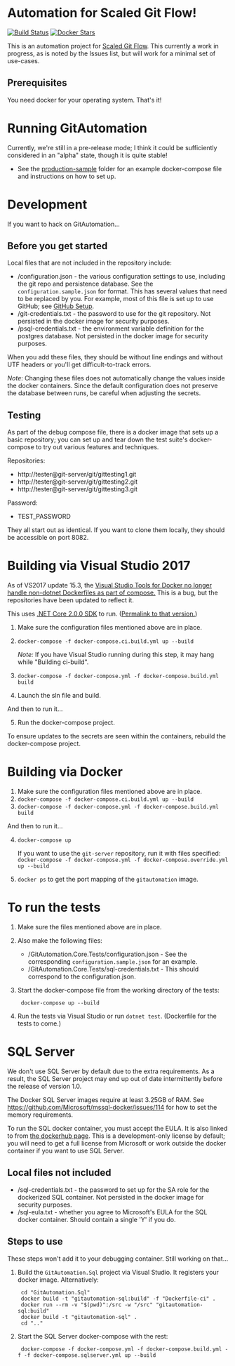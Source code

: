 # Automation for Scaled Git Flow!

[![Build Status](https://travis-ci.org/mdekrey/GitAutomation.svg?branch=latest)](https://travis-ci.org/mdekrey/GitAutomation)
[![Docker Stars](https://img.shields.io/docker/pulls/gitautomation/web.svg)](https://hub.docker.com/u/gitautomation/)

This is an automation project for [Scaled Git Flow](https://medium.com/@matt.dekrey/a-better-git-branching-model-b3bc8b73e472).
This currently a work in progress, as is noted by the Issues list, but will work for a minimal set of use-cases.

## Prerequisites

You need docker for your operating system. That's it!

# Running GitAutomation
Currently, we're still in a pre-release mode; I think it could be sufficiently considered in an "alpha" state, though it is quite stable!

* See the [production-sample](./production-sample) folder for an example docker-compose file and instructions on how to set up.

# Development

If you want to hack on GitAutomation...

## Before you get started
Local files that are not included in the repository include:

 * /configuration.json - the various configuration settings to use, including the git repo and persistence database. See the `configuration.sample.json` for format. This has several values that need to be replaced by you. For example, most of this file is set up to use GitHub; see [GitHub Setup](./GitAutomation.GitHub/github-setup.md).
 * /git-credentials.txt - the password to use for the git repository. Not persisted in the docker image for security purposes.
 * /psql-credentials.txt - the environment variable definition for the postgres database. Not persisted in the docker image for security purposes.

When you add these files, they should be without line endings and without UTF headers or you'll get difficult-to-track errors.

*Note*: Changing these files does not automatically change the values inside the docker containers. Since the default configuration does not preserve the database between runs, be careful when adjusting the secrets.

## Testing

As part of the debug compose file, there is a docker image that sets up a basic repository; you can set up and tear down the test suite's docker-compose to try out various features and techniques.

Repositories:
 - http://tester@git-server/git/gittesting1.git
 - http://tester@git-server/git/gittesting2.git
 - http://tester@git-server/git/gittesting3.git

Password:
 - TEST_PASSWORD

They all start out as identical. If you want to clone them locally, they should be accessible on port 8082.

# Building via Visual Studio 2017

As of VS2017 update 15.3, the [Visual Studio Tools for Docker no longer handle non-dotnet Dockerfiles as part of compose.](https://developercommunity.visualstudio.com/content/problem/96130/solution-build-fails-with-docker-compose-error-in.html)
This is a bug, but the repositories have been updated to reflect it.

This uses [.NET Core 2.0.0 SDK](https://github.com/dotnet/core/blob/master/release-notes/download-archives/2.0.0-download.md) to run. ([Permalink to that version.](https://github.com/dotnet/core/blob/5f845efbe93063325bf317dadd81ddce42fd3b63/release-notes/download-archives/2.0.0-download.md))

1. Make sure the configuration files mentioned above are in place.
2. `docker-compose -f docker-compose.ci.build.yml up --build`

    *Note:* If you have Visual Studio running during this step, it may hang while "Building ci-build".

3. `docker-compose -f docker-compose.yml -f docker-compose.build.yml build`
4. Launch the sln file and build.

And then to run it...

5. Run the docker-compose project.

To ensure updates to the secrets are seen within the containers, rebuild the docker-compose project.

# Building via Docker

1. Make sure the configuration files mentioned above are in place.
2. `docker-compose -f docker-compose.ci.build.yml up --build`
3. `docker-compose -f docker-compose.yml -f docker-compose.build.yml build`

And then to run it...

4. `docker-compose up`

    If you want to use the `git-server` repository, run it with files specified: `docker-compose -f docker-compose.yml -f docker-compose.override.yml up --build`

5. `docker ps` to get the port mapping of the `gitautomation` image.

# To run the tests

1. Make sure the files mentioned above are in place.
2. Also make the following files:

    * /GitAutomation.Core.Tests/configuration.json - See the corresponding `configuration.sample.json` for an example.
	* /GitAutomation.Core.Tests/sql-credentials.txt - This should correspond to the configuration.json.

3. Start the docker-compose file from the working directory of the tests:

        docker-compose up --build

4. Run the tests via Visual Studio or run `dotnet test`. (Dockerfile for the tests to come.)

# SQL Server

We don't use SQL Server by default due to the extra requirements. As a result, the SQL Server project may end up out of date intermittently before the release of version 1.0.

The Docker SQL Server images require at least 3.25GB of RAM. See https://github.com/Microsoft/mssql-docker/issues/114 for how to set the memory requirements.

To run the SQL docker container, you must accept the EULA. It is also linked to from [the dockerhub page](https://hub.docker.com/r/microsoft/mssql-server-linux/). This is a development-only license by default; you will need to get a full license from Microsoft or work outside the docker container if you want to use SQL Server.

## Local files not included

 * /sql-credentials.txt - the password to set up for the SA role for the dockerized SQL container. Not persisted in the docker image for security purposes.
 * /sql-eula.txt - whether you agree to Microsoft's EULA for the SQL docker container. Should contain a single 'Y' if you do.

## Steps to use

These steps won't add it to your debugging container. Still working on that...

1. Build the `GitAutomation.Sql` project via Visual Studio. It registers your docker image. Alternatively:

        cd "GitAutomation.Sql"
        docker build -t "gitautomation-sql:build" -f "Dockerfile-ci" .
        docker run --rm -v "$(pwd)":/src -w "/src" "gitautomation-sql:build"
        docker build -t "gitautomation-sql" .
        cd ".."

2. Start the SQL Server docker-compose with the rest:

        docker-compose -f docker-compose.yml -f docker-compose.build.yml -f -f docker-compose.sqlserver.yml up --build
